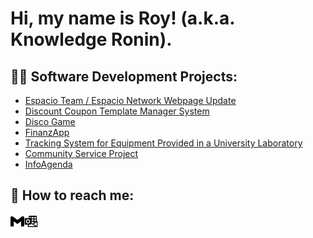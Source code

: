 <h1>Hi, my name is Roy! (a.k.a. Knowledge Ronin).

<h2>👨‍💻 Software Development Projects:</h2>

- [Espacio Team / Espacio Network Webpage Update](https://github.com/joshmadakor1/Algorithms-Practice)
- [Discount Coupon Template Manager System](https://github.com/joshmadakor1/Algorithms-Practice)
- [Disco Game](https://github.com/joshmadakor1/Algorithms-Practice)
- [FinanzApp](https://github.com/joshmadakor1/Algorithms-Practice)
- [Tracking System for Equipment Provided in a University Laboratory](https://github.com/joshmadakor1/Algorithms-Practice)
- [Community Service Project](https://github.com/joshmadakor1/Algorithms-Practice)
- [InfoAgenda](https://github.com/joshmadakor1/Algorithms-Practice)
 
<h2>🤳 How to reach me:</h2>

<a href="mailto:royseduardor@gmail.com" style="margin-left: 10px;">
  <picture>
    <source media="(prefers-color-scheme: dark)" srcset="./assets/icons/gmail-dark.svg">
    <img alt="Gmail (email)" src="./assets/icons/gmail-light.svg" width="22" align="left">
  </picture>
</a>

<a href="mailto:royeduardo.s.r@hotmail.com" style="margin-left: 10px;">
  <picture>
    <source media="(prefers-color-scheme: dark)" srcset="./assets/icons/outlook-dark.svg">
    <img alt="Outlook (email)" src="./assets/icons/outlook-light.svg" width="22" align="left">
  </picture>
</a>


<!--
**joshmadakor1/joshmadakor1** is a ✨ _special_ ✨ repository because its `README.md` (this file) appears on your GitHub profile.

Here are some ideas to get you started:

- 🔭 I’m currently working on ...
- 🌱 I’m currently learning ...
- 👯 I’m looking to collaborate on ...
- 🤔 I’m looking for help with ...
- 💬 Ask me about ...
- 📫 How to reach me: ...
- 😄 Pronouns: ...
- ⚡ Fun fact: ...
-->
